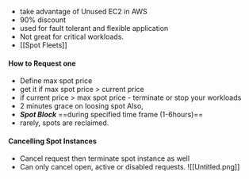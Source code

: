 - take advantage of Unused EC2 in AWS
- 90% discount 
- used for fault tolerant and flexible application
- Not great for critical workloads.
- [[Spot Fleets]]

#### How to Request one
- Define max spot price 
- get it if max spot price > current price 
- if current price > max spot price - terminate or stop your workloads
- 2 minutes grace on loosing spot
Also,
- ***Spot Block*** ==during specified time frame (1-6hours)==
- rarely, spots are reclaimed.

#### Cancelling Spot Instances
- Cancel request then terminate spot instance as well
- Can only cancel open, active or disabled requests.
![[Untitled.png]]